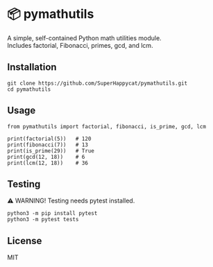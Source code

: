 # 📦 pymathutils

A simple, self-contained Python math utilities module.  
Includes factorial, Fibonacci, primes, gcd, and lcm.

## Installation
```
git clone https://github.com/SuperHappycat/pymathutils.git
cd pymathutils
```
## Usage
```
from pymathutils import factorial, fibonacci, is_prime, gcd, lcm

print(factorial(5))   # 120
print(fibonacci(7))   # 13
print(is_prime(29))   # True
print(gcd(12, 18))    # 6
print(lcm(12, 18))    # 36
```
## Testing
⚠️ WARNING!  Testing needs pytest installed. 
```
python3 -m pip install pytest
python3 -m pytest tests      
```

## License
MIT
